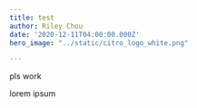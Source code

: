 ```yaml
---
title: test
author: Riley Chou
date: '2020-12-11T04:00:00.000Z'
hero_image: "../static/citro_logo_white.png"

---
```

pls work

lorem ipsum
